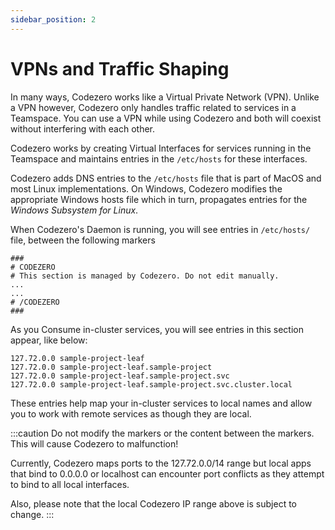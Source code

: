 ```yaml
---
sidebar_position: 2
---
```


# VPNs and Traffic Shaping

In many ways, Codezero works like a Virtual Private Network (VPN). Unlike a VPN however, Codezero only handles traffic related to services in a Teamspace. 
You can use a VPN while using Codezero and both will coexist without interfering with each other.

Codezero works by creating Virtual Interfaces for services running in the Teamspace and maintains entries in the `/etc/hosts` for these interfaces.

Codezero adds DNS entries to the `/etc/hosts` file that is part of MacOS and most Linux implementations. 
On Windows, Codezero modifies the appropriate Windows hosts file which in turn, propagates entries for the _Windows Subsystem for Linux_.

When Codezero's Daemon is running, you will see entries in `/etc/hosts/` file, between the following markers

```
###
# CODEZERO
# This section is managed by Codezero. Do not edit manually.
...
...
# /CODEZERO
###
```

As you Consume in-cluster services, you will see entries in this section appear, like below:

```
127.72.0.0 sample-project-leaf
127.72.0.0 sample-project-leaf.sample-project
127.72.0.0 sample-project-leaf.sample-project.svc
127.72.0.0 sample-project-leaf.sample-project.svc.cluster.local
```

These entries help map your in-cluster services to local names and allow you to work with remote services as though they are local. 

:::caution
Do not modify the markers or the content between the markers. This will cause Codezero to malfunction!

Currently, Codezero maps ports to the 127.72.0.0/14 range but local apps that bind to 0.0.0.0 or localhost can encounter port conflicts as they attempt to bind to all local interfaces.

Also, please note that the local Codezero IP range above is subject to change.
:::

